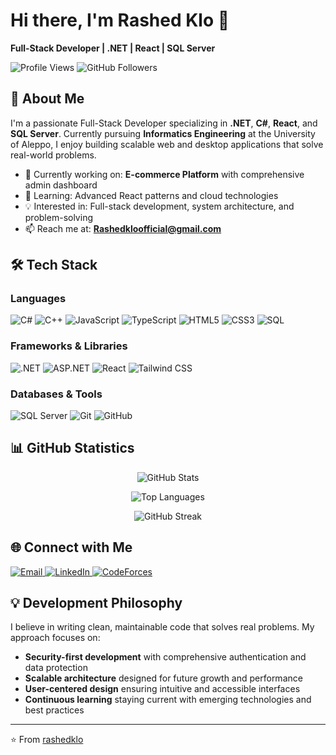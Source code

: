# Hi there, I'm Rashed Klo 👋

**Full-Stack Developer | .NET | React | SQL Server**

<p align="left">
  <img src="https://komarev.com/ghpvc/?username=rashedklo&style=flat-square&color=blue" alt="Profile Views" />
  <img src="https://img.shields.io/github/followers/rashedklo?style=flat-square&color=blue" alt="GitHub Followers" />
</p>

## 🚀 About Me

I'm a passionate Full-Stack Developer specializing in **.NET**, **C#**, **React**, and **SQL Server**. Currently pursuing **Informatics Engineering** at the University of Aleppo, I enjoy building scalable web and desktop applications that solve real-world problems.

- 🔭 Currently working on: **E-commerce Platform** with comprehensive admin dashboard
- 🌱 Learning: Advanced React patterns and cloud technologies
- 💡 Interested in: Full-stack development, system architecture, and problem-solving
- 📫 Reach me at: **Rashedkloofficial@gmail.com**

## 🛠️ Tech Stack

### Languages
![C#](https://img.shields.io/badge/C%23-239120?style=for-the-badge&logo=c-sharp&logoColor=white)
![C++](https://img.shields.io/badge/C%2B%2B-00599C?style=for-the-badge&logo=c%2B%2B&logoColor=white)
![JavaScript](https://img.shields.io/badge/JavaScript-F7DF1E?style=for-the-badge&logo=javascript&logoColor=black)
![TypeScript](https://img.shields.io/badge/TypeScript-007ACC?style=for-the-badge&logo=typescript&logoColor=white)
![HTML5](https://img.shields.io/badge/HTML5-E34F26?style=for-the-badge&logo=html5&logoColor=white)
![CSS3](https://img.shields.io/badge/CSS3-1572B6?style=for-the-badge&logo=css3&logoColor=white)
![SQL](https://img.shields.io/badge/SQL-4479A1?style=for-the-badge&logo=sql&logoColor=white)

### Frameworks & Libraries
![.NET](https://img.shields.io/badge/.NET-512BD4?style=for-the-badge&logo=dotnet&logoColor=white)
![ASP.NET](https://img.shields.io/badge/ASP.NET-0078D4?style=for-the-badge&logo=dotnet&logoColor=white)
![React](https://img.shields.io/badge/React-61DAFB?style=for-the-badge&logo=react&logoColor=black)
![Tailwind CSS](https://img.shields.io/badge/Tailwind_CSS-38B2AC?style=for-the-badge&logo=tailwind-css&logoColor=white)

### Databases & Tools
![SQL Server](https://img.shields.io/badge/SQL_Server-CC2927?style=for-the-badge&logo=microsoft-sql-server&logoColor=white)
![Git](https://img.shields.io/badge/Git-F05032?style=for-the-badge&logo=git&logoColor=white)
![GitHub](https://img.shields.io/badge/GitHub-100000?style=for-the-badge&logo=github&logoColor=white)


## 📊 GitHub Statistics

<p align="center">
  <img src="https://github-readme-stats.vercel.app/api?username=rashedklo&show_icons=true&theme=default&hide_border=true&count_private=true" alt="GitHub Stats" />
</p>

<p align="center">
  <img src="https://github-readme-stats.vercel.app/api/top-langs/?username=rashedklo&layout=compact&theme=default&hide_border=true&langs_count=8" alt="Top Languages" />
</p>

<p align="center">
  <img src="https://github-readme-streak-stats.herokuapp.com/?user=rashedklo&theme=default&hide_border=true" alt="GitHub Streak" />
</p>



## 🌐 Connect with Me

<p align="left">
  <a href="mailto:Rashedkloofficial@gmail.com">
    <img src="https://img.shields.io/badge/Email-D14836?style=for-the-badge&logo=gmail&logoColor=white" alt="Email" />
  </a>
  <a href="https://linkedin.com/in/rashedklo">
    <img src="https://img.shields.io/badge/LinkedIn-0077B5?style=for-the-badge&logo=linkedin&logoColor=white" alt="LinkedIn" />
  </a>
  <a href="https://codeforces.com/profile/rashedkallo01">
    <img src="https://img.shields.io/badge/CodeForces-1F8ACB?style=for-the-badge&logo=codeforces&logoColor=white" alt="CodeForces" />
  </a>
</p>

## 💡 Development Philosophy

I believe in writing clean, maintainable code that solves real problems. My approach focuses on:
- **Security-first development** with comprehensive authentication and data protection
- **Scalable architecture** designed for future growth and performance
- **User-centered design** ensuring intuitive and accessible interfaces
- **Continuous learning** staying current with emerging technologies and best practices

---

⭐️ From [rashedklo](https://github.com/rashedklo)

